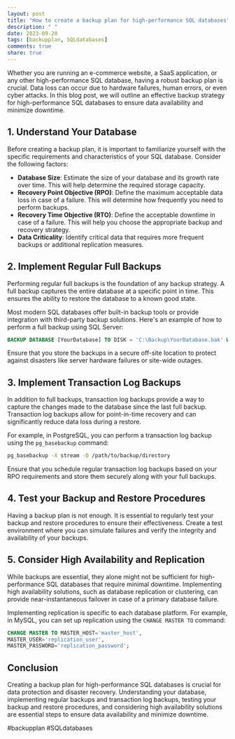 ```yaml
---
layout: post
title: "How to create a backup plan for high-performance SQL databases"
description: " "
date: 2023-09-20
tags: [backupplan, SQLdatabases]
comments: true
share: true
---
```


Whether you are running an e-commerce website, a SaaS application, or any other high-performance SQL database, having a robust backup plan is crucial. Data loss can occur due to hardware failures, human errors, or even cyber attacks. In this blog post, we will outline an effective backup strategy for high-performance SQL databases to ensure data availability and minimize downtime.

## 1. Understand Your Database

Before creating a backup plan, it is important to familiarize yourself with the specific requirements and characteristics of your SQL database. Consider the following factors:

- **Database Size**: Estimate the size of your database and its growth rate over time. This will help determine the required storage capacity.
- **Recovery Point Objective (RPO)**: Define the maximum acceptable data loss in case of a failure. This will determine how frequently you need to perform backups.
- **Recovery Time Objective (RTO)**: Define the acceptable downtime in case of a failure. This will help you choose the appropriate backup and recovery strategy.
- **Data Criticality**: Identify critical data that requires more frequent backups or additional replication measures.

## 2. Implement Regular Full Backups

Performing regular full backups is the foundation of any backup strategy. A full backup captures the entire database at a specific point in time. This ensures the ability to restore the database to a known good state.

Most modern SQL databases offer built-in backup tools or provide integration with third-party backup solutions. Here's an example of how to perform a full backup using SQL Server:

```sql
BACKUP DATABASE [YourDatabase] TO DISK = 'C:\Backup\YourDatabase.bak' WITH INIT;
```

Ensure that you store the backups in a secure off-site location to protect against disasters like server hardware failures or site-wide outages.

## 3. Implement Transaction Log Backups

In addition to full backups, transaction log backups provide a way to capture the changes made to the database since the last full backup. Transaction log backups allow for point-in-time recovery and can significantly reduce data loss during a restore.

For example, in PostgreSQL, you can perform a transaction log backup using the `pg_basebackup` command:

```bash
pg_basebackup -X stream -D /path/to/backup/directory
```

Ensure that you schedule regular transaction log backups based on your RPO requirements and store them securely along with your full backups.

## 4. Test your Backup and Restore Procedures

Having a backup plan is not enough. It is essential to regularly test your backup and restore procedures to ensure their effectiveness. Create a test environment where you can simulate failures and verify the integrity and availability of your backups.

## 5. Consider High Availability and Replication

While backups are essential, they alone might not be sufficient for high-performance SQL databases that require minimal downtime. Implementing high availability solutions, such as database replication or clustering, can provide near-instantaneous failover in case of a primary database failure.

Implementing replication is specific to each database platform. For example, in MySQL, you can set up replication using the `CHANGE MASTER TO` command:

```sql
CHANGE MASTER TO MASTER_HOST='master_host',
MASTER_USER='replication_user',
MASTER_PASSWORD='replication_password';
```

## Conclusion

Creating a backup plan for high-performance SQL databases is crucial for data protection and disaster recovery. Understanding your database, implementing regular backups and transaction log backups, testing your backup and restore procedures, and considering high availability solutions are essential steps to ensure data availability and minimize downtime.

#backupplan #SQLdatabases
